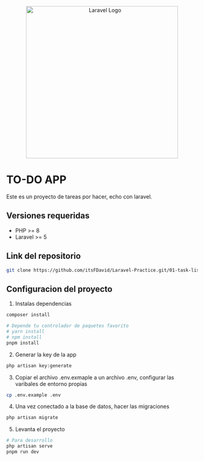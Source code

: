 <p align="center"><a href="https://laravel.com" target="_blank"><img src="https://raw.githubusercontent.com/laravel/art/master/logo-lockup/5%20SVG/2%20CMYK/1%20Full%20Color/laravel-logolockup-cmyk-red.svg" width="400" alt="Laravel Logo"></a></p>

# TO-DO APP

Este es un proyecto de tareas por hacer, echo con laravel.

## Versiones requeridas

-   PHP >= 8
-   Laravel >= 5

## Link del repositorio

```bash
git clone https://github.com/itsFDavid/Laravel-Practice.git/01-task-list
```

## Configuracion del proyecto

1. Instalas dependencias

```bash
composer install

# Depende tu controlador de paquetes favorito
# yarn install
# npm install
pnpm install

```

2. Generar la key de la app
```bash
php artisan key:generate
```

3. Copiar el archivo .env.exmaple a un archivo .env, configurar las varibales de entorno propias

```bash
cp .env.example .env
```

4. Una vez conectado a la base de datos, hacer las migraciones

```bash
php artisan migrate
```

5. Levanta el proyecto

```bash
# Para desarrollo
php artisan serve
pnpm run dev
```
